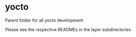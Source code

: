 # yocto

Parent folder for all yocto development

Please see the respective READMEs in the layer subdirectories

